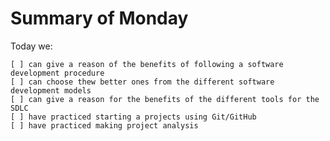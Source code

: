 # Summary of Monday

Today we:

    [ ] can give a reason of the benefits of following a software development procedure
    [ ] can choose thew better ones from the different software development models
    [ ] can give a reason for the benefits of the different tools for the SDLC
    [ ] have practiced starting a projects using Git/GitHub
    [ ] have practiced making project analysis

